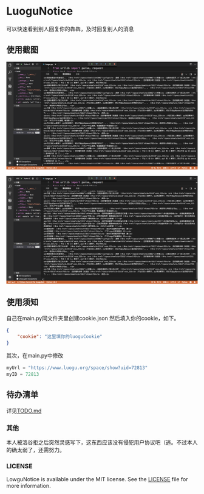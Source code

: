 # LuoguNotice

可以快速看到别人回复你的犇犇，及时回复别人的消息

## 使用截图

![01](/img/01.png)

![02](/img/02.png)

## 使用须知

自己在main.py同文件夹里创建cookie.json 然后填入你的cookie，如下。

``` json
{
    "cookie": "这里填你的luoguCookie"
}
```

其次，在main.py中修改

``` python
myUrl = "https://www.luogu.org/space/show?uid=72813"
myID = 72813
```

## 待办清单

详见[TODO.md](TODO.md)

### 其他

本人被洛谷拒之后突然灵感写下，这东西应该没有侵犯用户协议吧（逃。不过本人的确太弱了，还需努力。

### LICENSE

LowguNotice is available under the MIT license. See the [LICENSE](LICENSE) file for more information.
